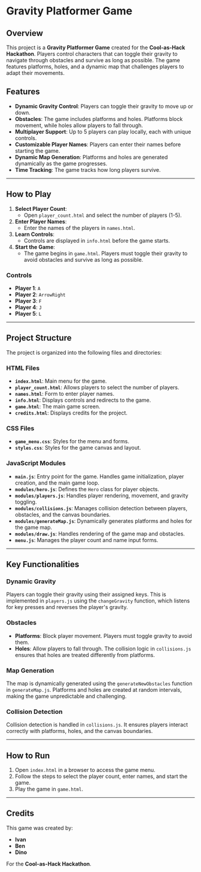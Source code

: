 # Gravity Platformer Game

## Overview
This project is a **Gravity Platformer Game** created for the **Cool-as-Hack Hackathon**. Players control characters that can toggle their gravity to navigate through obstacles and survive as long as possible. The game features platforms, holes, and a dynamic map that challenges players to adapt their movements.

## Features
- **Dynamic Gravity Control**: Players can toggle their gravity to move up or down.
- **Obstacles**: The game includes platforms and holes. Platforms block movement, while holes allow players to fall through.
- **Multiplayer Support**: Up to 5 players can play locally, each with unique controls.
- **Customizable Player Names**: Players can enter their names before starting the game.
- **Dynamic Map Generation**: Platforms and holes are generated dynamically as the game progresses.
- **Time Tracking**: The game tracks how long players survive.

---

## How to Play
1. **Select Player Count**:
   - Open `player_count.html` and select the number of players (1-5).
2. **Enter Player Names**:
   - Enter the names of the players in `names.html`.
3. **Learn Controls**:
   - Controls are displayed in `info.html` before the game starts.
4. **Start the Game**:
   - The game begins in `game.html`. Players must toggle their gravity to avoid obstacles and survive as long as possible.

### Controls
- **Player 1**: `A`
- **Player 2**: `ArrowRight`
- **Player 3**: `F`
- **Player 4**: `J`
- **Player 5**: `L`

---

## Project Structure
The project is organized into the following files and directories:

### HTML Files
- **`index.html`**: Main menu for the game.
- **`player_count.html`**: Allows players to select the number of players.
- **`names.html`**: Form to enter player names.
- **`info.html`**: Displays controls and redirects to the game.
- **`game.html`**: The main game screen.
- **`credits.html`**: Displays credits for the project.

### CSS Files
- **`game_menu.css`**: Styles for the menu and forms.
- **`styles.css`**: Styles for the game canvas and layout.

### JavaScript Modules
- **`main.js`**: Entry point for the game. Handles game initialization, player creation, and the main game loop.
- **`modules/hero.js`**: Defines the `Hero` class for player objects.
- **`modules/players.js`**: Handles player rendering, movement, and gravity toggling.
- **`modules/collisions.js`**: Manages collision detection between players, obstacles, and the canvas boundaries.
- **`modules/generateMap.js`**: Dynamically generates platforms and holes for the game map.
- **`modules/draw.js`**: Handles rendering of the game map and obstacles.
- **`menu.js`**: Manages the player count and name input forms.

---

## Key Functionalities

### Dynamic Gravity
Players can toggle their gravity using their assigned keys. This is implemented in `players.js` using the `changeGravity` function, which listens for key presses and reverses the player's gravity.

### Obstacles
- **Platforms**: Block player movement. Players must toggle gravity to avoid them.
- **Holes**: Allow players to fall through. The collision logic in `collisions.js` ensures that holes are treated differently from platforms.

### Map Generation
The map is dynamically generated using the `generateNewObstacles` function in `generateMap.js`. Platforms and holes are created at random intervals, making the game unpredictable and challenging.

### Collision Detection
Collision detection is handled in `collisions.js`. It ensures players interact correctly with platforms, holes, and the canvas boundaries.

---

## How to Run
1. Open `index.html` in a browser to access the game menu.
2. Follow the steps to select the player count, enter names, and start the game.
3. Play the game in `game.html`.

---

## Credits
This game was created by:
- **Ivan**
- **Ben**
- **Dino**

For the **Cool-as-Hack Hackathon**.